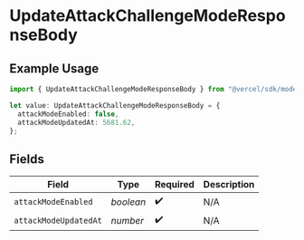 # UpdateAttackChallengeModeResponseBody

## Example Usage

```typescript
import { UpdateAttackChallengeModeResponseBody } from "@vercel/sdk/models/operations/updateattackchallengemode.js";

let value: UpdateAttackChallengeModeResponseBody = {
  attackModeEnabled: false,
  attackModeUpdatedAt: 5681.62,
};
```

## Fields

| Field                 | Type                  | Required              | Description           |
| --------------------- | --------------------- | --------------------- | --------------------- |
| `attackModeEnabled`   | *boolean*             | :heavy_check_mark:    | N/A                   |
| `attackModeUpdatedAt` | *number*              | :heavy_check_mark:    | N/A                   |